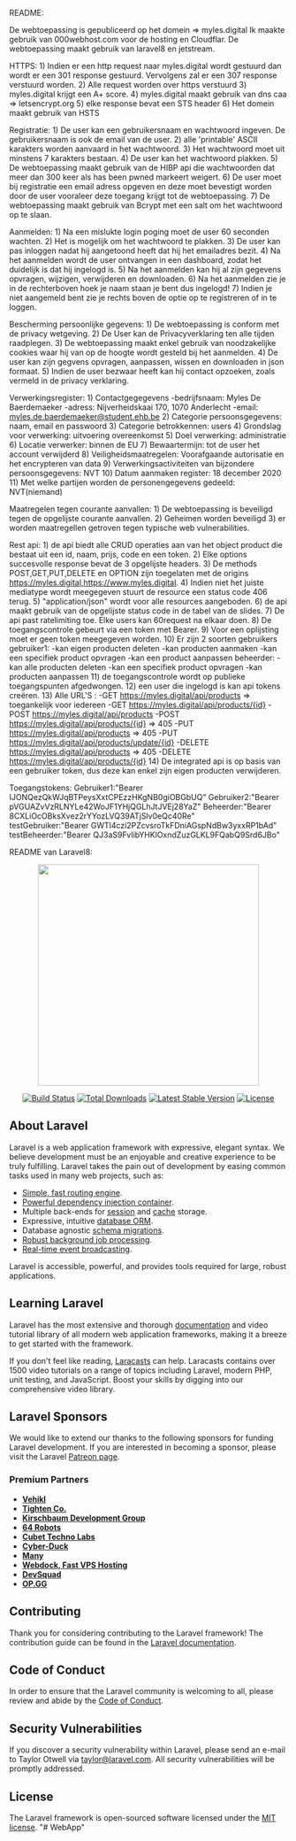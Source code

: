 README:

De webtoepassing is gepubliceerd op het domein => myles.digital
Ik maakte gebruik van 000webhost.com voor de hosting en Cloudflar.
De webtoepassing maakt gebruik van laravel8 en jetstream.

HTTPS:
    1) Indien er een http request naar myles.digital wordt gestuurd dan wordt er een 301 response gestuurd.
        Vervolgens zal er een 307 response verstuurd worden.
    2) Alle request worden over https verstuurd
    3) myles.digital krijgt een A+ score.
    4) myles.digital maakt gebruik van dns caa => letsencrypt.org
    5) elke response bevat een STS header
    6) Het domein maakt gebruik van HSTS
    
Registratie:
    1) De user kan een gebruikersnaam en wachtwoord ingeven. De gebruikersnaam is ook de email van de user.
    2) alle 'printable' ASCII karakters worden aanvaard in het wachtwoord.
    3) Het wachtwoord moet uit minstens 7  karakters bestaan.
    4) De user kan het wachtwoord plakken.
    5) De webtoepassing maakt gebruik van de HIBP api die wachtwoorden dat meer dan 300 keer als has been pwned markeert weigert.
    6) De user moet bij registratie een email adress opgeven en deze moet bevestigt worden door de user vooraleer deze toegang krijgt tot de webtoepassing.
    7) De webtoepassing maakt gebruik van Bcrypt met een salt om het wachtwoord op te slaan.

Aanmelden:
    1) Na een mislukte login poging moet de user 60 seconden wachten.
    2) Het is mogelijk om het wachtwoord te plakken.
    3) De user kan pas inloggen nadat hij aangetoond heeft dat hij het emailadres bezit.
    4) Na het aanmelden wordt de user ontvangen in een dashboard, zodat het duidelijk is dat hij ingelogd is.
    5) Na het aanmelden kan hij al zijn gegevens opvragen, wijzigen, verwijderen en downloaden.
    6) Na het aanmelden zie je in de rechterboven hoek je naam staan je bent dus ingelogd!
    7) Indien je niet aangemeld bent zie je rechts boven de optie op te registreren of in te loggen.
    
Bescherming persoonlijke gegevens:
    1) De webtoepassing is conform met de privacy wetgeving.
    2) De User kan de Privacyverklaring ten alle tijden raadplegen.
    3) De webtoepassing maakt enkel gebruik van noodzakelijke cookies waar hij van op de hoogte wordt gesteld bij het aanmelden.
    4) De user kan zijn gegvens opvragen, aanpassen, wissen en downloaden in json formaat.
    5) Indien de user bezwaar heeft kan hij contact opzoeken, zoals vermeld in de privacy verklaring.

Verwerkingsregister:
    1) Contactgegegevens
        -bedrijfsnaam: Myles De Baerdemaeker
        -adress: Nijverheidskaai 170, 1070 Anderlecht
        -email: myles.de.baerdemaeker@student.ehb.be
    2) Categorie persoonsgegevens: naam, email en passwoord
    3) Categorie betrokkennen: users
    4) Grondslag voor verwerking: uitvoering overeenkomst
    5) Doel verwerking: administratie
    6) Locatie verwerker: binnen de EU
    7) Bewaartermijn: tot de user het account verwijderd
    8) Veiligheidsmaatregelen: Voorafgaande autorisatie en het encrypteren van data
    9) Verwerkingsactiviteiten van bijzondere persoonsgegevens: NVT 
    10) Datum aanmaken register: 18 december 2020
    11) Met welke partijen worden de personengegevens gedeeld: NVT(niemand)
    
Maatregelen tegen courante aanvallen:
    1) De webtoepassing is beveiligd tegen de opgelijste courante aanvallen.
    2) Geheimen worden beveiligd
    3) er worden maatregellen getroven tegen typische web vulnerabilities.

Rest api:
    1) de api biedt alle CRUD operaties aan van het object product die bestaat uit een id, naam, prijs, code en een token.
    2) Elke options succesvolle response bevat de 3 opgelijste headers.
    3) De methods POST,GET,PUT,DELETE en OPTION zijn toegelaten met de origins https://myles.digital,https://www.myles.digital.
    4) Indien niet het juiste mediatype wordt meegegeven stuurt de resource een status code 406 terug.
    5) "application/json" wordt voor alle resources aangeboden.
    6) de api maakt gebruik van de opgelijste status code in de tabel van de slides.
    7) De api past ratelimiting toe. Elke users kan 60request na elkaar doen.
    8) De toegangscontrole gebeurt via een token met Bearer.
    9) Voor een oplijsting moet er geen token meegegeven worden.
    10) Er zijn 2 soorten gebruikers
        gebruiker1:
                    -kan eigen producten deleten
                    -kan producten aanmaken
                    -kan een specifiek product opvragen
                    -kan een product aanpassen 
        beheerder:
                    -kan alle producten deleten
                    -kan een specifiek product opvragen 
                    -kan producten aanpassen
    11) de toegangscontrole wordt op publieke toegangspunten afgedwongen.
    12) een user die ingelogd is kan api tokens creëren.
    13) Alle URL'S :    -GET https://myles.digital/api/products => toegankelijk voor iedereen
                        -GET https://myles.digital/api/products/{id}
                        -POST https://myles.digital/api/products
                        -POST https://myles.digital/api/products/{id} => 405
                        -PUT https://myles.digital/api/products => 405
                        -PUT https://myles.digital/api/products/update/{id}
                        -DELETE https://myles.digital/api/products => 405
                        -DELETE https://myles.digital/api/products/{id}
    14) De integrated api is op basis van een gebruiker token, dus deze kan enkel zijn eigen producten verwijderen.

Toegangstokens:
    Gebruiker1:"Bearer IJONQezQkWJqBTPeysXxtCPEzzHKgNB0giOBGbUQ"
    Gebruiker2:"Bearer pVGUAZvVzRLNYLe42WoJF1YHjQGLhJtJVEj28YaZ"
    Beheerder:"Bearer 8CXLiOcOBksXvez2rYYozLVQ39ATjSlv0eQc40Re"    
    testGebruiker:"Bearer GWTl4czi2PZcvsroTkFDniAGspNdBw3yxxRP1bAd"
    testBeheerder:"Bearer QJ3aS9FvIibYHKlOxndZuzGLKL9FQabQ9Srd6JBo"


README van Laravel8:

<p align="center"><a href="https://laravel.com" target="_blank"><img src="https://raw.githubusercontent.com/laravel/art/master/logo-lockup/5%20SVG/2%20CMYK/1%20Full%20Color/laravel-logolockup-cmyk-red.svg" width="400"></a></p>

<p align="center">
<a href="https://travis-ci.org/laravel/framework"><img src="https://travis-ci.org/laravel/framework.svg" alt="Build Status"></a>
<a href="https://packagist.org/packages/laravel/framework"><img src="https://img.shields.io/packagist/dt/laravel/framework" alt="Total Downloads"></a>
<a href="https://packagist.org/packages/laravel/framework"><img src="https://img.shields.io/packagist/v/laravel/framework" alt="Latest Stable Version"></a>
<a href="https://packagist.org/packages/laravel/framework"><img src="https://img.shields.io/packagist/l/laravel/framework" alt="License"></a>
</p>

## About Laravel

Laravel is a web application framework with expressive, elegant syntax. We believe development must be an enjoyable and creative experience to be truly fulfilling. Laravel takes the pain out of development by easing common tasks used in many web projects, such as:

- [Simple, fast routing engine](https://laravel.com/docs/routing).
- [Powerful dependency injection container](https://laravel.com/docs/container).
- Multiple back-ends for [session](https://laravel.com/docs/session) and [cache](https://laravel.com/docs/cache) storage.
- Expressive, intuitive [database ORM](https://laravel.com/docs/eloquent).
- Database agnostic [schema migrations](https://laravel.com/docs/migrations).
- [Robust background job processing](https://laravel.com/docs/queues).
- [Real-time event broadcasting](https://laravel.com/docs/broadcasting).

Laravel is accessible, powerful, and provides tools required for large, robust applications.

## Learning Laravel

Laravel has the most extensive and thorough [documentation](https://laravel.com/docs) and video tutorial library of all modern web application frameworks, making it a breeze to get started with the framework.

If you don't feel like reading, [Laracasts](https://laracasts.com) can help. Laracasts contains over 1500 video tutorials on a range of topics including Laravel, modern PHP, unit testing, and JavaScript. Boost your skills by digging into our comprehensive video library.

## Laravel Sponsors

We would like to extend our thanks to the following sponsors for funding Laravel development. If you are interested in becoming a sponsor, please visit the Laravel [Patreon page](https://patreon.com/taylorotwell).

### Premium Partners

- **[Vehikl](https://vehikl.com/)**
- **[Tighten Co.](https://tighten.co)**
- **[Kirschbaum Development Group](https://kirschbaumdevelopment.com)**
- **[64 Robots](https://64robots.com)**
- **[Cubet Techno Labs](https://cubettech.com)**
- **[Cyber-Duck](https://cyber-duck.co.uk)**
- **[Many](https://www.many.co.uk)**
- **[Webdock, Fast VPS Hosting](https://www.webdock.io/en)**
- **[DevSquad](https://devsquad.com)**
- **[OP.GG](https://op.gg)**

## Contributing

Thank you for considering contributing to the Laravel framework! The contribution guide can be found in the [Laravel documentation](https://laravel.com/docs/contributions).

## Code of Conduct

In order to ensure that the Laravel community is welcoming to all, please review and abide by the [Code of Conduct](https://laravel.com/docs/contributions#code-of-conduct).

## Security Vulnerabilities

If you discover a security vulnerability within Laravel, please send an e-mail to Taylor Otwell via [taylor@laravel.com](mailto:taylor@laravel.com). All security vulnerabilities will be promptly addressed.

## License

The Laravel framework is open-sourced software licensed under the [MIT license](https://opensource.org/licenses/MIT).
"# WebApp" 

